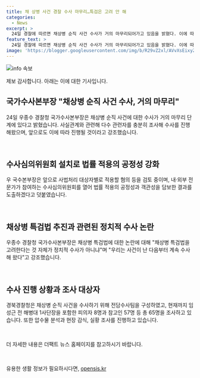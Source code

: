 ```yaml
---
title: 채 상병 사건 경찰 수사 마무리…특검은 고려 안 해
categories:
  - News
excerpt: >
  24일 경찰에 따르면 채상병 순직 사건 수사가 거의 마무리되어가고 있음을 밝혔다. 이에 따라 경찰청은 사법처리 대상자별로 적용할 혐의를 검토 중이며, 수사심의위원회를 열어 법률 적용의 공정성과 객관성을 담보할 계획이라고 밝혔다. 최근 국회에서 논의 중인 채상병 특검법에 대해 정치적 수사가 아니라는 입장을 강조하고 있다. 경북경찰청은 전담수사팀을 구성해 수사를 진행 중이며, 원래 피의자 8명과 참고인 57명 등 총 65명을 조사했다고 전했다. 최근 특검법이 국회를 통과하며 관련 내용이 계속해서 논의되고 있다.
feature_text: >
  24일 경찰에 따르면 채상병 순직 사건 수사가 거의 마무리되어가고 있음을 밝혔다. 이에 따라 경찰청은 사법처리 대상자별로 적용할 혐의를 검토 중이며, 수사심의위원회를 열어 법률 적용의 공정성과 객관성을 담보할 계획이라고 밝혔다. 최근 국회에서 논의 중인 채상병 특검법에 대해 정치적 수사가 아니라는 입장을 강조하고 있다. 경북경찰청은 전담수사팀을 구성해 수사를 진행 중이며, 원래 피의자 8명과 참고인 57명 등 총 65명을 조사했다고 전했다. 최근 특검법이 국회를 통과하며 관련 내용이 계속해서 논의되고 있다.
image: 'https://blogger.googleusercontent.com/img/b/R29vZ2xl/AVvXsEixyZcFfHzMRdzZMjFBmAUKJYCLCGyLL1o632UiGVXcaFdKo_bkvkuCioo0uUKlGfBVcT3P84aROyZIXSBEx3Aw5nCQ3pTgDom1WDC4m8eifvWiAmWEEVb4x6G_l8C0QH225ldMjyaFvpxGEBGNO37VmDTDMHGhJPq73UglMfDca1-0aw/s1600/blogspot.png'
---
```


<p><img src="https://blogger.googleusercontent.com/img/b/R29vZ2xl/AVvXsEixyZcFfHzMRdzZMjFBmAUKJYCLCGyLL1o632UiGVXcaFdKo_bkvkuCioo0uUKlGfBVcT3P84aROyZIXSBEx3Aw5nCQ3pTgDom1WDC4m8eifvWiAmWEEVb4x6G_l8C0QH225ldMjyaFvpxGEBGNO37VmDTDMHGhJPq73UglMfDca1-0aw/s1600/blogspot.png" alt="info 속보" /></p>

<p>제보 감사합니다. 아래는 이에 대한 기사입니다.</p>

<h2 data-ke-size="size26">국가수사본부장 "채상병 순직 사건 수사, 거의 마무리"</h2>

<p data-ke-size="size16">24일 우종수 경찰청 국가수사본부장은 채상병 순직 사건에 대한 수사가 거의 마무리 단계에 있다고 밝혔습니다. 사실관계와 관련해 다수 관련자를 충분히 조사해 수사를 진행해왔으며, 앞으로도 이에 따라 진행될 것이라고 강조했습니다.</p>

<p data-ke-size="size16">&nbsp;</p>

<h2 data-ke-size="size26">수사심의위원회 설치로 법률 적용의 공정성 강화</h2>

<p data-ke-size="size16">우 국수본부장은 앞으로 사법처리 대상자별로 적용할 혐의 등을 검토 중이며, 내·외부 전문가가 참여하는 수사심의위원회를 열어 법률 적용의 공정성과 객관성을 담보한 결과를 도출하겠다고 덧붙였습니다.</p>

<p data-ke-size="size16">&nbsp;</p>

<h2 data-ke-size="size26">채상병 특검법 추진과 관련된 정치적 수사 논란</h2>

<p data-ke-size="size16">우종수 경찰청 국가수사본부장은 채상병 특검법에 대한 논란에 대해 "채상병 특검법을 고려한다는 것 자체가 정치적 수사가 아니냐"며 "우리는 사건이 난 다음부터 계속 수사해 왔다"고 강조했습니다.</p>

<p data-ke-size="size16">&nbsp;</p>

<h2 data-ke-size="size26">수사 진행 상황과 조사 대상자</h2>

<p data-ke-size="size16">경북경찰청은 채상병 순직 사건을 수사하기 위해 전담수사팀을 구성하였고, 현재까지 임성근 전 해병대 1사단장을 포함한 피의자 8명과 참고인 57명 등 총 65명을 조사하고 있습니다. 또한 압수물 분석과 현장 감식, 실황 조사를 진행하고 있습니다.</p>

<p data-ke-size="size16">&nbsp;</p>

<p data-ke-size="size16">더 자세한 내용은 더팩트 뉴스 홈페이지를 참고하시기 바랍니다.</p>

<p data-ke-size="size16">&nbsp;</p>
유용한 생활 정보가 필요하시다면, <a href="https://opensis.kr" rel="dofollow">opensis.kr</a>


